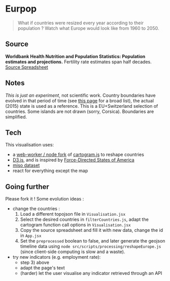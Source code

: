 Eurpop
=================
> What if countries were resized every year according to their population ?
> Watch what Europe would look like from 1960 to 2050.

Source
--------------
**Worldbank Health Nutrition and Population  Statistics: Population estimates and projections.**
Fertility rate estimates span half decades.
[Source ](http://databank.worldbank.org/data/Eurpop/id/eb69234b)
[Spreadsheet](https://docs.google.com/spreadsheets/d/1ervP2v1tVgEdKyGuwn7KUdy4UaVYQ3wWRKITv7V2XLQ/edit?usp=sharing)

Notes
-----------------
*This is just an experiment*, not scientific work.
Country boundaries have evolved in that period of time (see [this page](./src/data/changements.md) for a broad list), the actual (2015) state is used as a reference.
This is a EU+Switzerland selection of countries. Some islands are not drawn (sorry, Corsica). Boundaries are simplified.

Tech
---------------
This visualisation uses:
- a [web-worker / node fork](./src/libs/cartogram) of [cartogram.js](http://prag.ma/code/d3-cartogram/) to reshape countries
- [D3.js](http://d3js.org/), and is inspired by [Force-Directed States of America](http://bl.ocks.org/mbostock/1073373)
- [miso dataset](http://misoproject.com/dataset/)
- react for everything except the map


Going further
---------------------
Please fork it ! Some evolution ideas :

- change the countries :
	1. Load a different topojson file in `Visualisation.jsx`
	2. Select the desired countries in `filterCountries.js`, adapt the cartogram function call options in `Visualisation.jsx`
	3. Copy the source spreadsheet and fill it with new data, change the id in `App.jsx`
	4. Set the `preprocessed` boolean to false, and later generate the geojson timeline data using `node src/scripts/processing/reshapeEurope.js` (since client-side computing is slow and a waste).
- try new indicators (e.g. employment rate):
	- step 3) above
	- adapt the page's text
	- (harder) let the user visualise any indicator retrieved through an API
